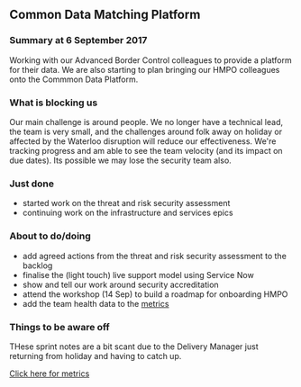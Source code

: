 ## Common Data Matching Platform

### Summary at 6 September  2017
Working with our Advanced Border Control colleagues to provide a platform for their data.
We are also starting to plan bringing our HMPO colleagues onto the Commmon Data Platform.

### What is blocking us
Our main challenge is around people. We no longer have a technical lead, the team is very small, and the challenges around folk away on holiday or affected by the Waterloo disruption will reduce our effectiveness. We're tracking progress and am able to see the team velocity (and its impact on due dates). Its possible we may lose the security team also.

### Just done
- started work on the threat and risk security assessment
- continuing work on the infrastructure and services epics

### About to do/doing
- add agreed actions from the threat and risk security assessment to the backlog
- finalise the (light touch) live support model using Service Now
- show and tell our work around security accreditation
- attend the workshop (14 Sep) to build a roadmap for onboarding HMPO
- add the team health data to the [metrics](metrics.html)

### Things to be aware off
THese sprint notes are a bit scant due to the Delivery Manager just returning from holiday and having to catch up.

[Click here for metrics](metrics.html)
